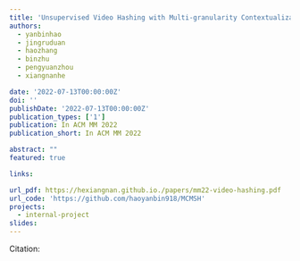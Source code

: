 ```yaml
---
title: 'Unsupervised Video Hashing with Multi-granularity Contextualization and Multi-structure Preservation'
authors:
  - yanbinhao
  - jingruduan
  - haozhang
  - binzhu
  - pengyuanzhou
  - xiangnanhe

date: '2022-07-13T00:00:00Z'
doi: ''
publishDate: '2022-07-13T00:00:00Z'
publication_types: ['1']
publication: In ACM MM 2022 
publication_short: In ACM MM 2022 

abstract: ""
featured: true

links:

url_pdf: https://hexiangnan.github.io./papers/mm22-video-hashing.pdf
url_code: 'https://github.com/haoyanbin918/MCMSH'
projects:
  - internal-project
slides:
---
```




Citation:
